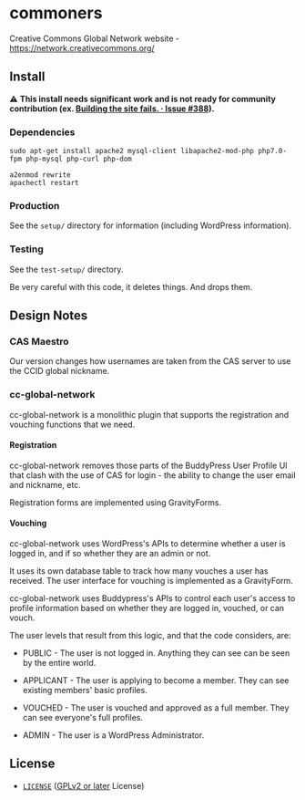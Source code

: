 # commoners

Creative Commons Global Network website - https://network.creativecommons.org/


## Install

:warning: **This install needs significant work and is not ready for
community contribution (ex. [Building the site fails. · Issue 
#388][issue388]).**

[issue388]: https://github.com/creativecommons/commoners/issues/388


### Dependencies

```shell
sudo apt-get install apache2 mysql-client libapache2-mod-php php7.0-fpm php-mysql php-curl php-dom
```

```shell
a2enmod rewrite
apachectl restart
```


### Production

See the `setup/` directory for information (including WordPress information).


### Testing

See the `test-setup/` directory.

Be very careful with this code, it deletes things. And drops them.


## Design Notes


### CAS Maestro

Our version changes how usernames are taken from the CAS server to use the CCID
global nickname.


### cc-global-network

cc-global-network is a monolithic plugin that supports the registration and
vouching functions that we need.


#### Registration

cc-global-network removes those parts of the BuddyPress User Profile UI that
clash with the use of CAS for login - the ability to change the user email and
nickname, etc.

Registration forms are implemented using GravityForms.


#### Vouching

cc-global-network uses WordPress's APIs to determine whether a user is logged
in, and if so whether they are an admin or not.

It uses its own database table to track how many vouches a user has received.
The user interface for vouching is implemented as a GravityForm.

cc-global-network uses Buddypress's APIs to control each user's access to
profile information based on whether they are logged in, vouched, or can vouch.

The user levels that result from this logic, and that the code considers, are:

* PUBLIC - The user is not logged in. Anything they can see can be seen by the
entire world.

* APPLICANT - The user is applying to become a member. They can see existing
members' basic profiles.

* VOUCHED - The user is vouched and approved as a full member. They can see
everyone's full profiles.

* ADMIN - The user is a WordPress Administrator.


## License

* [`LICENSE`](LICENSE) ([GPLv2 or later][gplv2] License)

[gplv2]: https://opensource.org/licenses/GPL-2.0 "GNU General Public License version 2 | Open Source Initiative"
